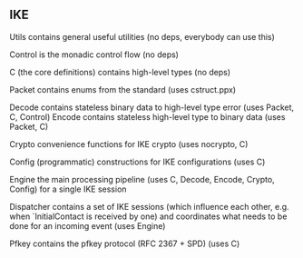 IKE
---

Utils contains general useful utilities (no deps, everybody can use this)

Control is the monadic control flow (no deps)

C (the core definitions) contains high-level types (no deps)

Packet contains enums from the standard (uses cstruct.ppx)

Decode contains stateless binary data to high-level type error (uses Packet, C, Control)
Encode contains stateless high-level type to binary data (uses Packet, C)

Crypto convenience functions for IKE crypto (uses nocrypto, C)

Config (programmatic) constructions for IKE configurations (uses C)

Engine the main processing pipeline (uses C, Decode, Encode, Crypto, Config) for a single IKE session

Dispatcher contains a set of IKE sessions (which influence each other, e.g. when `InitialContact is received by one) and coordinates what needs to be done for an incoming event (uses Engine)

Pfkey contains the pfkey protocol (RFC 2367 + SPD) (uses C)
